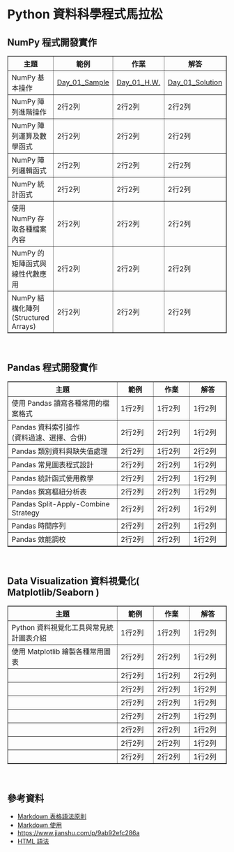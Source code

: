 # Python 資料科學程式馬拉松

## NumPy 程式開發實作
<table border="1" width="40%">
    <tr>
        <th width="15%">主題</a>
        <th width="5%">範例</a>
        <th width="5%">作業</a>
        <th width="5%">解答</a>
    </tr>
    <tr>
        <td>NumPy 基本操作</td>
        <td> <a href="https://github.com/sueshow/Data_Science_Marathon/blob/main/Sample/Day_01_Sample.ipynb">Day_01_Sample</a> </td>
        <td> <a href="https://github.com/sueshow/Data_Science_Marathon/blob/main/Homework/Day_01_Homework.ipynb">Day_01_H.W.</a> </td>
        <td> <a href="https://github.com/sueshow/Data_Science_Marathon/blob/main/Solution/Day_01_Solution.ipynb">Day_01_Solution</a> </td>
    </tr>
    <tr>
        <td>NumPy 陣列進階操作</td>
        <td>2行2列</td>
        <td>2行2列</td>
        <td>2行2列</td>
    </tr>
    <tr>
        <td>NumPy 陣列運算及數學函式</td>
        <td>2行2列</td>
        <td>2行2列</td>
        <td>2行2列</td>
    </tr>
    <tr>
        <td>NumPy 陣列邏輯函式</td>
        <td>2行2列</td>
        <td>2行2列</td>
        <td>2行2列</td>
    </tr>
    <tr>
        <td>NumPy 統計函式</td>
        <td>2行2列</td>
        <td>2行2列</td>
        <td>2行2列</td>
    </tr>
    <tr>
        <td>使用 NumPy 存取各種檔案內容</td>
        <td>2行2列</td>
        <td>2行2列</td>
        <td>2行2列</td>
    </tr>
    <tr>
        <td>NumPy 的矩陣函式與線性代數應用</td>
        <td>2行2列</td>
        <td>2行2列</td>
        <td>2行2列</td>
    </tr>
    <tr>
        <td>NumPy 結構化陣列 (Structured Arrays)</td>
        <td>2行2列</td>
        <td>2行2列</td>
        <td>2行2列</td>
    </tr>
</table>
<br>
 
## Pandas 程式開發實作
<table border="1" width="60%">
    <tr>
        <th width="30%">主題</a>
        <th width="10%">範例</a>
        <th width="10%">作業</a>
        <th width="10%">解答</a>
    </tr>
    <tr>
        <td>使用 Pandas 讀寫各種常用的檔案格式</td>
        <td>1行2列</td>
        <td>1行2列</td>
        <td>1行2列</td>
    </tr>
    <tr>
        <td>Pandas 資料索引操作 <br> (資料過濾、選擇、合併)</td>
        <td>2行2列</td>
        <td>2行2列</td>
        <td>1行2列</td>
    </tr>
    <tr>
        <td>Pandas 類別資料與缺失值處理</td>
        <td>2行2列</td>
        <td>1行2列</td>
        <td>2行2列</td>
    </tr>
    <tr>
        <td>Pandas 常見圖表程式設計</td>
        <td>2行2列</td>
        <td>2行2列</td>
        <td>1行2列</td>
    </tr>
    <tr>
        <td>Pandas 統計函式使用教學</td>
        <td>2行2列</td>
        <td>2行2列</td>
        <td>1行2列</td>
    </tr>
    <tr>
        <td>Pandas 撰寫樞紐分析表</td>
        <td>2行2列</td>
        <td>2行2列</td>
        <td>1行2列</td>
    </tr>
    <tr>
        <td>Pandas Split-Apply-Combine Strategy</td>
        <td>2行2列</td>
        <td>2行2列</td>
        <td>1行2列</td>
    </tr>
    <tr>
        <td>Pandas 時間序列</td>
        <td>2行2列</td>
        <td>2行2列</td>
        <td>1行2列</td>
    </tr>
    <tr>
        <td>Pandas 效能調校</td>
        <td>2行2列</td>
        <td>2行2列</td>
        <td>1行2列</td>
    </tr>    
</table>
<br>

## Data Visualization 資料視覺化( Matplotlib/Seaborn )
<table border="1" width="60%">
    <tr>
        <th width="30%">主題</a>
        <th width="10%">範例</a>
        <th width="10%">作業</a>
        <th width="10%">解答</a>
    </tr>
    <tr>
        <td>Python 資料視覺化工具與常見統計圖表介紹</td>
        <td>1行2列</td>
        <td>1行2列</td>
        <td>1行2列</td>
    </tr>
    <tr>
        <td>使用 Matplotlib 繪製各種常用圖表</td>
        <td>2行2列</td>
        <td>2行2列</td>
        <td>1行2列</td>
    </tr>
    <tr>
        <td></td>
        <td>2行2列</td>
        <td>1行2列</td>
        <td>2行2列</td>
    </tr>
    <tr>
        <td></td>
        <td>2行2列</td>
        <td>2行2列</td>
        <td>1行2列</td>
    </tr>
    <tr>
        <td></td>
        <td>2行2列</td>
        <td>2行2列</td>
        <td>1行2列</td>
    </tr>
    <tr>
        <td></td>
        <td>2行2列</td>
        <td>2行2列</td>
        <td>1行2列</td>
    </tr>
    <tr>
        <td></td>
        <td>2行2列</td>
        <td>2行2列</td>
        <td>1行2列</td>
    </tr>
    <tr>
        <td></td>
        <td>2行2列</td>
        <td>2行2列</td>
        <td>1行2列</td>
    </tr>
    <tr>
        <td></td>
        <td>2行2列</td>
        <td>2行2列</td>
        <td>1行2列</td>
    </tr>    
</table>
<br>

## 參考資料
* [Markdown 表格語法原則](https://blog.fntsr.tw/articles/726/)
* [Markdown 使用](https://zj-sphinx-github-readthedocs.readthedocs.io/en/latest/markdown/Markdown%E4%BD%BF%E7%94%A8-4-%E8%A1%A8%E6%A0%BC/)
* https://www.jianshu.com/p/9ab92efc286a
* [HTML 語法](http://web.thu.edu.tw/hzed/www/tag.htm)
